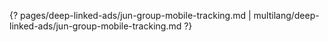 {? pages/deep-linked-ads/jun-group-mobile-tracking.md | multilang/deep-linked-ads/jun-group-mobile-tracking.md ?}
